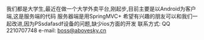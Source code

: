 我们都是大学生,最近在做一个大学外卖平台,刚起步,目前主要是以Android为客户端,这是服务端的代码
服务器端是用SpringMVC+
希望有兴趣的朋友可以和我们一起改进,因为PSsdafasdf设备的问题,缺少ios方面的开发 
联系方式: 
QQ 2210707748 
e-mail: boss@abovesky.cn